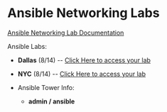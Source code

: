 # Ansible Networking Labs

[Ansible Networking Lab Documentation](https://ipvsean.github.io/workshops/exercises/ansible_network/)

Ansible Labs:
 - **Dallas** (8/14) -- [Click Here to access your lab]()
 - **NYC** (8/14) -- [Click Here to access your lab](https://s3.amazonaws.com/ptdnyc.rhdemo.io/ptdnyc-index.html)

 - Ansible Tower Info:
    * **admin / ansible**


 
